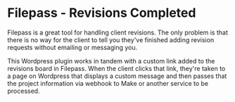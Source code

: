 # Filepass - Revisions Completed
Filepass is a great tool for handling client revisions. The only problem is that there is no way for the client to tell you they've finished adding revision requests without emailing or messaging you. 

This Wordpress plugin works in tandem with a custom link added to the revisions board in Filepass. When the client clicks that link, they're taken to a page on Wordpress that displays a custom message and then passes that the project information via webhook to Make or another service to be processed.  
